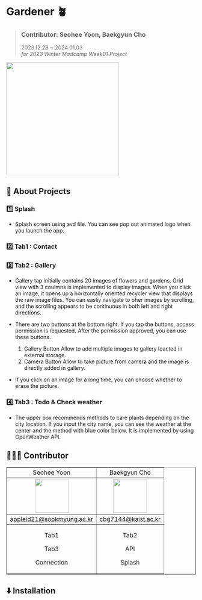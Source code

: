 # Gardener 🪴
> ### Contributor: Seohee Yoon, Baekgyun Cho
> 2023.12.28 ~ 2024.01.03 <br />
*for 2023 Winter Madcamp Week01 Project* <br/>
<img src="https://github.com/cbg7144/Gardener/assets/102652293/b339a5c8-4d0b-40c4-8284-38bc668831e2" width="300px" height="300px"/>

## 📂 About Projects
### 1️⃣ Splash
 - Splash screen using avd file. You can see pop out animated logo when you launch the app.
   
### 2️⃣ Tab1 : Contact

### 3️⃣ Tab2 : Gallery
 - Gallery tap initially contains 20 images of flowers and gardens. Grid view with 3 coulmns is implemented to display images.
   When you click an image, it opens up a horizontally oriented recycler view that displays the raw image files.
   You can easliy navigate to oher images by scrolling, and the scrolling appears to be continuous in both left and right directions. <br/>

 - There are two buttons at the bottom right. If you tap the buttons, access permission is requested. After the permission approved, you can use these buttons.
   1. Gallery Button
    Allow to add multiple images to gallery loacted in external storage.  
   2. Camera Button
    Allow to take picture from camera and the image is directly added in gallery.

  - If you click on an image for a long time, you can choose whether to erase the picture.

### 4️⃣ Tab3 : Todo & Check weather
  - The upper box recommends methods to care plants depending on the city location. If you input the city name, you can see the weather at the center and the method with blue color below.
    It is implemented by using OpenWeather API.
    


## 🧑‍🤝‍🧑 Contributor
  <table border="" cellspacing="0" cellpadding="0" width="100%">
  <tr width="100%">
  <td align="center">Seohee Yoon</a></td>
  <td align="center">Baekgyun Cho</a></td>
  </tr>
  <tr>
  <td  align="center"><a href="mailto:appleid21@sookmyung.ac.kr"><img src="https://github.com/cbg7144/Gardener/assets/102652293/4607f870-f17f-4b55-993f-e7d4700131e0" border="0" width="90px"></a></td>
  <td  align="center"><a href="mailto:cbg7144@kaist.ac.kr"><img src="https://github.com/cbg7144/Gardener/assets/102652293/cbc19b9a-4fea-47c1-9640-fc007bf10bc0" border="0" width="90px"></a></td>
</tr>
  <tr width="100%">
  <td  align="center"><a href="mailto:appleid21@sookmyung.ac.kr">appleid21@sookmyung.ac.kr</a></td>
  <td  align="center"><a href="mailto:cbg7144@kaist.ac.kr">cbg7144@kaist.ac.kr</a></td>
     </tr>
      <tr width="100%">
       <td  align="center"><p>Tab1</p><p>Tab3</p><p>Connection</p></td>
       <td  align="center"><p>Tab2</p><p>API</p><p>Splash</p></td>
     </tr>
  </table>

## ⬇️ Installation 

